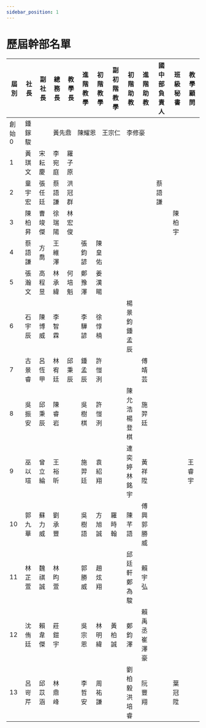 ```yaml
---
sidebar_position: 1
---
```



# 歷屆幹部名單
<table>
  <thead>
    <tr>
      <th>屆別</th>
      <th>社長</th>
      <th>副社長</th>
      <th>總務長</th>
      <th>教學長</th>
      <th>進階教學</th>
      <th>初階教學</th>
      <th>副初階教學</th>
      <th>初階助教</th>
      <th>進階助教</th>
      <th>國中部負責人</th>
      <th>班級秘書</th>
      <th>教學顧問</th>
    </tr>
  </thead>
  <tbody>
  <tr>
    <!-- 創始 第 0 屆 -->
    <td>創始 0</td>
    <td>鍾鎵駿</td>
    <td></td>
    <td colspan="9">黃先鼎　陳耀恩　王宗仁　李修豪</td>
    <td></td>
  </tr>
    <!-- 第 1 屆 -->
    <tr>
      <td>1</td>
      <td>黃琪文</td>
      <td>宋耘慶</td>
      <td>李宛庭</td>
      <td>羅子原</td>
      <td></td>
      <td></td>
      <td></td>
      <td></td>
      <td></td>
      <td></td>
      <td></td>
      <td></td>
    </tr>
    <!-- 第 2 屆 -->
    <tr>
      <td>2</td>
      <td>童宇宏</td>
      <td>張任廷</td>
      <td>蔡語謙</td>
      <td>洪冠群</td>
      <td></td>
      <td></td>
      <td></td>
      <td></td>
      <td></td>
      <td>蔡語謙</td>
      <td></td>
      <td></td>
    </tr>
    <!-- 第 3 屆 -->
    <tr>
      <td>3</td>
      <td>陳柏昇</td>
      <td>曹竣傑</td>
      <td>徐瑞陽</td>
      <td>林宏俊</td>
      <td></td>
      <td></td>
      <td></td>
      <td></td>
      <td></td>
      <td></td>
      <td>陳柏宇</td>
      <td></td>
    </tr>
    <!-- 第 4 屆 -->
    <tr>
      <td>4</td>
      <td>蔡語謙</td>
      <td>方喬</td>
      <td>王維澤</td>
      <td></td>
      <td>張鈞諺</td>
      <td>陳皇佑</td>
      <td></td>
      <td></td>
      <td></td>
      <td></td>
      <td></td>
      <td></td>
    </tr>
    <!-- 第 5 屆 -->
    <tr>
      <td>5</td>
      <td>張瀚文</td>
      <td>高程昱</td>
      <td>林承緯</td>
      <td>何培魁</td>
      <td>鄭豫澤</td>
      <td>姜漢暘</td>
      <td></td>
      <td></td>
      <td></td>
      <td></td>
      <td></td>
      <td></td>
    </tr>
    <!-- 第 6 屆 -->
    <tr>
      <td>6</td>
      <td>石宇辰</td>
      <td>陳博威</td>
      <td>李智霖</td>
      <td></td>
      <td>李驊諺</td>
      <td>徐惇楠</td>
      <td></td>
      <td>楊景鈞<br>鍾孟辰</td>
      <td></td>
      <td></td>
      <td></td>
      <td></td>
    </tr>
    <!-- 第 7 屆 -->
    <tr>
      <td>7</td>
      <td>古景睿</td>
      <td>呂恆甲</td>
      <td>林宥廷</td>
      <td>邱秉辰</td>
      <td>鍾孟辰</td>
      <td>許愷洌</td>
      <td></td>
      <td></td>
      <td>傅靖芸</td>
      <td></td>
      <td></td>
      <td></td>
    </tr>
    <!-- 第 8 屆 -->
    <tr>
      <td>8</td>
      <td>吳振安</td>
      <td>邱秉辰</td>
      <td>陳睿岩</td>
      <td></td>
      <td>吳樹棋</td>
      <td>許愷洌</td>
      <td></td>
      <td>陳允浩<br>楊登棋</td>
      <td>施羿廷</td>
      <td></td>
      <td></td>
      <td></td>
    </tr>
    <!-- 第 9 屆 -->
    <tr>
      <td>9</td>
      <td>巫以瑄</td>
      <td>曾立綸</td>
      <td>王裕昕</td>
      <td></td>
      <td>施羿廷</td>
      <td>袁紹翔</td>
      <td></td>
      <td>連奕婷<br>林銘宇</td>
      <td>黃祥陞</td>
      <td></td>
      <td></td>
      <td>王睿宇</td>
    </tr>
    <!-- 第 10 屆 -->
    <tr>
      <td>10</td>
      <td>郭九華</td>
      <td>蘇力威</td>
      <td>劉承豐</td>
      <td></td>
      <td>吳樹語</td>
      <td>方旭誠</td>
      <td>羅時翰</td>
      <td>陳芊語</td>
      <td>傅興<br>郭勝威</td>
      <td></td>
      <td></td>
      <td></td>
    </tr>
    <!-- 第 11 屆 -->
    <tr>
      <td>11</td>
      <td>林芷萱</td>
      <td>魏祺誠</td>
      <td>林昀萱</td>
      <td></td>
      <td>郭勝威</td>
      <td>趙炫翔</td>
      <td></td>
      <td>邱廷軒<br>鄭為駿</td>
      <td>賴宇弘</td>
      <td></td>
      <td></td>
      <td></td>
    </tr>
    <!-- 第 12 屆 -->
    <tr>
      <td>12</td>
      <td>沈侑廷</td>
      <td>賴韋傑</td>
      <td>莊鎧宇</td>
      <td></td>
      <td>吳宗恩</td>
      <td>林明緯</td>
      <td>黃柏誠</td>
      <td>鄭鈞澤</td>
      <td>賴禹丞<br>崔澤豪</td>
      <td></td>
      <td></td>
      <td></td>
    </tr>
    <!-- 第 13 屆 -->
    <tr>
      <td>13</td>
      <td>呂岢芹</td>
      <td>邱苡涵</td>
      <td>林鼎峰</td>
      <td></td>
      <td>李哲安</td>
      <td>周祐謙</td>
      <td></td>
      <td>劉柏毅<br>洪培睿</td>
      <td>阮豐翔</td>
      <td></td>
      <td>葉冠陞</td>
      <td></td>
    </tr>
  </tbody>
</table>

</body>
</html>